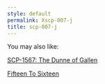 ```yaml
---
style: default
permalink: Xscp-007-j
title: scp-007-j
---
```

You may also like:

[SCP-1567: The Dunne of Gallen](http://scp-wiki.net/scp-1567)

[Fifteen To Sixteen](http://scp-wiki.net/fifteen-to-sixteen)
